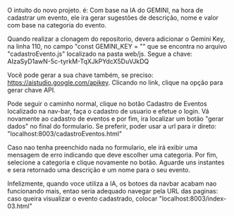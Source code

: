 O intuito do novo projeto. é: Com base na IA do GEMINI, na hora de cadastrar um evento, ele ira gerar sugestões de descrição, nome e valor com base na categoria do evento. 

Quando realizar a clonagem do repositorio, devera adicionar o Gemini Key, na linha 110, no campo "const GEMINI_KEY = "" que se encontra no arquivo "cadastroEvento.js" localizado na pasta web/js. 
Segue a chave: AIzaSyD1awN-5c-tyrkM-TqXJkPYdcX5DuVJkDQ

Você pode gerar a sua chave também, se preciso: https://aistudio.google.com/apikey. Clicando no link, clique na opção para gerar chave API.

Pode seguir o caminho normal, clique no botão Cadastro de Eventos localizado na nav-bar, faça o cadastro de usuario e efetue o login. Vá novamente ao cadastro de eventos e por fim, ira localizar um botão "gerar dados" no final do formulario. Se preferir, poder usar a url para ir direto: "localhost:8003/cadastroEventos.html"

Caso nao tenha preenchido nada no formulario, ele irá exibir uma mensagem de erro indicando que deve escolher uma categoria. Por fim, selecione a categoria e clique novamente no botão. Aguarde uns instantes e sera retornado uma descrição e um nome para o seu evento. 

Infelizmente, quando voce utiliza a IA, os botoes da navbar acabam nao funcionando mais, entao seria adequado navegar pela URL das paginas: caso queira visualizar o evento cadastrado, colocar "localhost:8003/index-03.html"
